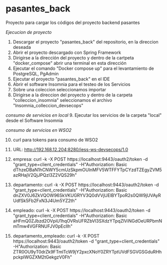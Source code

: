 # pasantes_back
Proyecto para cargar los códigos del proyecto backend pasantes 



*Ejecucion de proyecto*
1. Descargar el proyecto "pasantes_back" del repositorio, en la direccion deseada
2. Abrir el proyecto descargado con Spring Framework
3. Dirigirse a la dirección del proyecto y dentro de la cartpeta "docker_compose" abrir una terminal en esta dirección
4. Ejecutar el comando  "Docker compose up" para el levantamiento de PostgreSQL, PgAdmin
5. Ejecutar el proyecto "pasantes_back" en el IDE
6. Abrir el software Insomnia para el testeo de los Servicios
7. Sobre una coleccion seleccionamos importar
8. Dirigirse a la direccion del proyecto y dentro de la carpeta "colleccion_insomnia" seleccionamos el archivo "Insomnia_colleccion_devsecops"

*consumo de servicios en local*
9. Ejecutar los servicios de la carpeta "local" desde el Software Insomnia

*consumo de servicios en WSO2*

10. curl para tokens para consumo de WSO2
11. URL: http://192.168.12.204:8280/iess-ws-devsecops/1.0
    
12. empresa:
curl -k -X POST https://localhost:9443/oauth2/token -d "grant_type=client_credentials" -H"Authorization: Basic dThzeDBaN1hCNWY5cmUzSkpmOUlnMFV5WTFFYTpCYzdTZEgyZVM5azRHajV2QjJPQzl3Z2VQS29h"

13. departamento:
curl -k -X POST https://localhost:9443/oauth2/token -d "grant_type=client_credentials" -H"Authorization: Basic dnZXV0J6ZkVQOW96SkVKUGRYV3Q0dVVjUElBYTpoR2s0QW9jUVAyRUdfSk5Fb2FxN3J4Um5YZ2th"

14. empleado:
curl -k -X POST https://localhost:9443/oauth2/token -d "grant_type=client_credentials" -H"Authorization: Basic aHFmQ0ZJbzd2OVpiU1hqOVRsUFRZbVl3SXdzYTpqZlViNGdOeURPbmNmTmw4VGFRNUFJV0pEcllh"

15. departamento_empleado:
curl -k -X POST https://localhost:9443/oauth2/token -d "grant_type=client_credentials" -H"Authorization: Basic ZTR0OU9yT0drZk9FTmlTcW9jY2pxcXNoY0ZRYTptUVdFSGVGSGduRHhpckpIWGZXM2tGekgzV0Fh"


